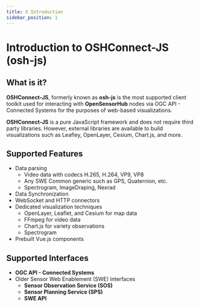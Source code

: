 ```yaml
---
title: X Introduction
sidebar_position: 1
---
```



# Introduction to OSHConnect-JS (osh-js)

## What is it?
**OSHConnect-JS**, formerly known as **osh-js** is the most supported client toolkit used for interacting with **OpenSensorHub** nodes via OGC API - Connected Systems for the purposes of web-based visualizations.


**OSHConnect-JS** is a pure JavaScript framework and does not require third party libraries. However, external libraries are available to build visualizations such as Leafley, OpenLayer, Cesium, Chart.js, and more.

## Supported Features 
- Data parsing
    - Video data with codecs H.265, H.264, VP9, VP8
    - Any SWE Common generic such as GPS, Quaternion, etc.
    - Spectrogram, ImageDraping, Nexrad
- Data Synchronization
- WebSocket and HTTP connectors
- Dedicated visualization techniques
    - OpenLayer, Leaflet, and Cesium for map data
    - FFmpeg for video data
    - Chart.js for variety observations
    - Spectrogram
- Prebuilt Vue.js components

## Supported Interfaces
- **OGC API - Connected Systems**
- Older Sensor Web Enablement (SWE) Interfaces
    - **Sensor Observation Service (SOS)**
    - **Sensor Planning Service (SPS)**
    - **SWE API**